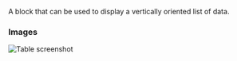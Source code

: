 A block that can be used to display a vertically oriented list of data.

### Images

![Table screenshot](https://gitlab.com/appsemble/appsemble/-/raw/0.34.10/config/assets/list.png)
